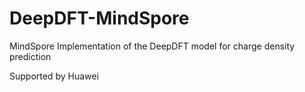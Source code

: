 # DeepDFT-MindSpore
MindSpore Implementation of the DeepDFT model for charge density prediction  
  
Supported by Huawei
